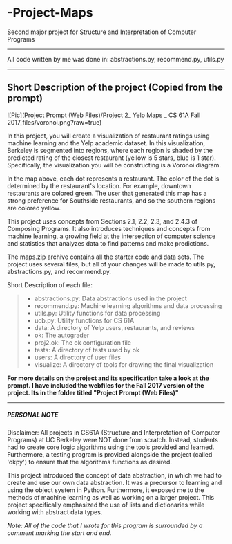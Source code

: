 # -Project-Maps
Second major project for Structure and Interpretation of Computer Programs

************************************************
All code written by me was done in: abstractions.py, recommend.py, utils.py
************************************************

Short Description of the project (Copied from the prompt)
-------------------------------------------------------------
![Pic](Project Prompt (Web Files)/Project 2_ Yelp Maps _ CS 61A Fall 2017_files/voronoi.png?raw=true)

In this project, you will create a visualization of restaurant ratings using machine learning and the Yelp academic dataset. In this visualization, Berkeley is segmented into regions, where each region is shaded by the predicted rating of the closest restaurant (yellow is 5 stars, blue is 1 star). Specifically, the visualization you will be constructing is a Voronoi diagram.

In the map above, each dot represents a restaurant. The color of the dot is determined by the restaurant's location. For example, downtown restaurants are colored green. The user that generated this map has a strong preference for Southside restaurants, and so the southern regions are colored yellow.

This project uses concepts from Sections 2.1, 2.2, 2.3, and 2.4.3 of Composing Programs. It also introduces techniques and concepts from machine learning, a growing field at the intersection of computer science and statistics that analyzes data to find patterns and make predictions.

The maps.zip archive contains all the starter code and data sets. The project uses several files, but all of your changes will be made to utils.py, abstractions.py, and recommend.py.

Short Description of each file:

>- abstractions.py: Data abstractions used in the project
>- recommend.py: Machine learning algorithms and data processing
>- utils.py: Utility functions for data processing
>- ucb.py: Utility functions for CS 61A
>- data: A directory of Yelp users, restaurants, and reviews
>- ok: The autograder
>- proj2.ok: The ok configuration file
>- tests: A directory of tests used by ok
>- users: A directory of user files
>- visualize: A directory of tools for drawing the final visualization 

**For more details on the project and its specification take a look at the prompt. I have included the webfiles for the Fall 2017 version of the project. Its in the folder titled "Project Prompt (Web Files)"**

-------------------------------------------------------------

##### PERSONAL NOTE #####

Disclaimer:  All projects in CS61A (Structure and Interpretation of Computer Programs) at UC Berkeley were NOT done from scratch. Instead, students had to create core logic algorithms using the tools provided and learned. Furthermore, a testing program is provided alongside the project (called 'okpy') to ensure that the algorithms functions as desired. 

  
This project introduced the concept of data abstraction, in which we had to create and use our own data abstraction. It was a precursor to learning and using the object system in Python. Furthermore, it exposed me to the methods of machine learning as well as working on a larger project. 
This project specifically emphasized the use of lists and dictionaries while working with abstract data types. 

*Note: All of the code that I wrote for this program is surrounded by a comment marking the start and end.*



